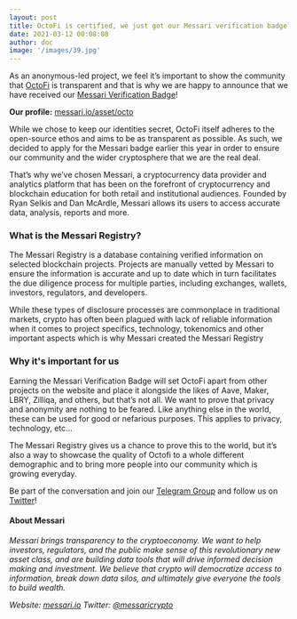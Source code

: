 ```yaml
---
layout: post
title: OctoFi is certified, we just got our Messari verification badge!
date: 2021-03-12 00:08:08
author: doc
image: '/images/39.jpg'
---
```


As an anonymous-led project, we feel it’s important to show the community that [OctoFi](https://octo.fi/) is transparent and that is why we are happy to announce that we have received our [Messari Verification Badge](https://messari.io/registry)!

**Our profile:** [messari.io/asset/octo](https://messari.io/asset/octo)

While we chose to keep our identities secret, OctoFi itself adheres to the open-source ethos and aims to be as transparent as possible. As such, we decided to apply for the Messari badge earlier this year in order to ensure our community and the wider cryptosphere that we are the real deal.

That’s why we’ve chosen Messari, a cryptocurrency data provider and analytics platform that has been on the forefront of cryptocurrency and blockchain education for both retail and institutional audiences. Founded by Ryan Selkis and Dan McArdle, Messari allows its users to access accurate data, analysis, reports and more. 

### What is the Messari Registry?

The Messari Registry is a database containing verified information on selected blockchain projects. Projects are manually vetted by Messari to ensure the information is accurate and up to date which in turn facilitates the due diligence process for multiple parties, including exchanges, wallets, investors, regulators, and developers.

While these types of disclosure processes are commonplace in traditional markets, crypto has often been plagued with lack of reliable information when it comes to project specifics, technology, tokenomics and other important aspects which is why Messari created the  Messari Registry

### Why it's important for us

Earning the Messari Verification Badge will set OctoFi apart from other projects on the website and place it alongside the likes of Aave, Maker, LBRY, Zilliqa, and others, but that’s not all. We want to prove that privacy and anonymity are nothing to be feared. Like anything else in the world, these can be used for good or nefarious purposes. This applies to privacy, technology, etc…

The Messari Registry gives us a chance to prove this to the world, but it’s also a way to showcase the quality of Octofi to a whole different demographic and to bring more people into our community which is growing everyday.

Be part of the conversation and join our [Telegram Group](https://t.me/OctoFi) and follow us on [Twitter](https://twitter.com/octofinance)! 

#### About Messari

_Messari brings transparency to the cryptoeconomy. We want to help investors, regulators, and the public make sense of this revolutionary new asset class, and are building data tools that will drive informed decision making and investment. We believe that crypto will democratize access to information, break down data silos, and ultimately give everyone the tools to build wealth._

_Website: [messari.io](https://messari.io/)
Twitter: [@messaricrypto](https://twitter.com/messaricrypto)_
